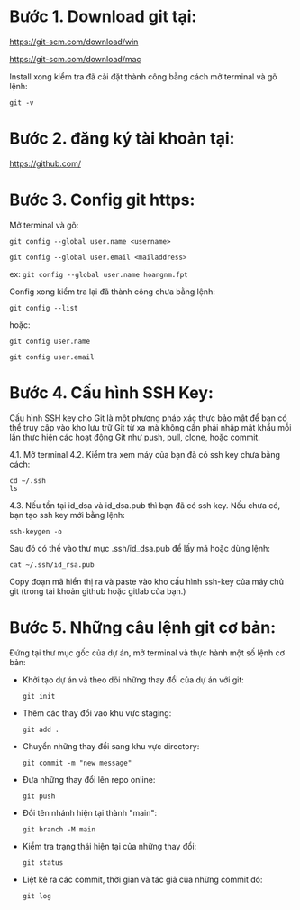 # Bước 1. Download git tại:

https://git-scm.com/download/win

https://git-scm.com/download/mac

Install xong kiểm tra đã cài đặt thành công bằng cách mở terminal và gõ lệnh:

`git -v`

# Bước 2. đăng ký tài khoản tại:

https://github.com/

# Bước 3. Config git https:

Mở terminal và gõ:

`git config --global user.name <username>`

`git config --global user.email <mailaddress>`

ex:
`git config --global user.name hoangnm.fpt`

Config xong kiểm tra lại đã thành công chưa bằng lệnh:

`git config --list`

hoặc:

`git config user.name`

`git config user.email`

# Bước 4. Cấu hình SSH Key:

Cấu hình SSH key cho Git là một phương pháp xác thực bảo mật để bạn có thể truy cập vào kho lưu trữ Git từ xa mà không cần phải nhập mật khẩu mỗi lần thực hiện các hoạt động Git như push, pull, clone, hoặc commit.

4.1. Mở terminal
4.2. Kiểm tra xem máy của bạn đã có ssh key chưa bằng cách:

```
cd ~/.ssh
ls
```

4.3. Nếu tồn tại id_dsa và id_dsa.pub thì bạn đã có ssh key. Nếu chưa có, bạn tạo ssh key mới bằng lệnh:

`ssh-keygen -o`

Sau đó có thể vào thư mục .ssh/id_dsa.pub để lấy mã hoặc dùng lệnh:

`cat ~/.ssh/id_rsa.pub`

Copy đoạn mã hiển thị ra và paste vào kho cấu hình ssh-key của máy chủ git (trong tài khoản github hoặc gitlab của bạn.)

# Bước 5. Những câu lệnh git cơ bản:

Đứng tại thư mục gốc của dự án, mở terminal và thực hành một số lệnh cơ bản:

- Khởi tạo dự án và theo dõi những thay đổi của dự án với git:

  `git init`

- Thêm các thay đổi vaò khu vực staging:

  `git add .`

- Chuyển những thay đổi sang khu vực directory:

  `git commit -m "new message"`

- Đưa những thay đổi lên repo online:

  `git push`

- Đổi tên nhánh hiện tại thành "main":

  `git branch -M main`

- Kiểm tra trạng thái hiện tại của những thay đổi:

  `git status`

- Liệt kê ra các commit, thời gian và tác giả của những commit đó:

  `git log`

<!-- GIT -->
<!-- handling request commit when pull code to the changed sourrce code -->
<!-- git add shopping_web_test/app.js -->
<!-- git add shopping_web_test/index.html -->
<!-- git add shopping_web_test/utils.js -->
<!-- git commit -m "Fixed bugs in shopping web test files" -->
<!-- git pull -->

<!-- git push issues: -->
<!-- The error message "fatal: remote origin already exists" means you're trying to add a remote named "origin" that already exists in your local Git repository. Here's how to fix it:
Verify Existing Remote:

1.Use the command git remote -v to list all configured remotes and their URLs. This will help you confirm if there's an existing "origin" and see where it points to.

Remove Existing Remote (if necessary):

2.If the existing "origin" points to the wrong repository or you want to use the new URL, remove it with:
git remote rm origin
then:
3.Add the New Remote:
After removing the old "origin" (if needed), use the original command to add the new remote:

setup lại:
git init
git add .
git commit -m "first commit"
git branch -M main
git remote add origin https://github.com/Lamtuangiabao/khoa1-mentorThang.git
git push -u origin main
Nếu đã setup trước khi remove rồi thì dùng lệnh:
git remote add origin https://github.com/Lamtuangiabao/Minmain-Long.git -->
